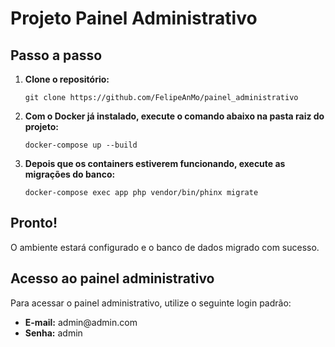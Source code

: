 <h1>Projeto Painel Administrativo</h1>

<h2>Passo a passo</h2>

<ol>
  <li>
    <strong>Clone o repositório:</strong>
    <pre><code>git clone https://github.com/FelipeAnMo/painel_administrativo</code></pre>
  </li>

  <li>
    <strong>Com o Docker já instalado, execute o comando abaixo na pasta raiz do projeto:</strong>
    <pre><code>docker-compose up --build</code></pre>
  </li>

  <li>
    <strong>Depois que os containers estiverem funcionando, execute as migrações do banco:</strong>
    <pre><code>docker-compose exec app php vendor/bin/phinx migrate</code></pre>
  </li>
</ol>

<h2>Pronto!</h2>

<p>O ambiente estará configurado e o banco de dados migrado com sucesso.</p>

<h2>Acesso ao painel administrativo</h2>

<p>Para acessar o painel administrativo, utilize o seguinte login padrão:</p>

<ul>
  <li><strong>E-mail:</strong> admin@admin.com</li>
  <li><strong>Senha:</strong> admin</li>
</ul>